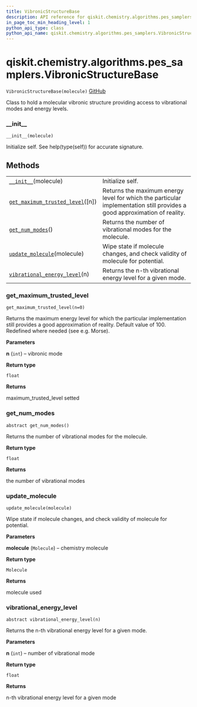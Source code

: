 ```yaml
---
title: VibronicStructureBase
description: API reference for qiskit.chemistry.algorithms.pes_samplers.VibronicStructureBase
in_page_toc_min_heading_level: 1
python_api_type: class
python_api_name: qiskit.chemistry.algorithms.pes_samplers.VibronicStructureBase
---
```


<span id="qiskit-chemistry-algorithms-pes-samplers-vibronicstructurebase" />

# qiskit.chemistry.algorithms.pes\_samplers.VibronicStructureBase

<span id="qiskit.chemistry.algorithms.pes_samplers.VibronicStructureBase" />

`VibronicStructureBase(molecule)` [GitHub](https://github.com/qiskit-community/qiskit-aqua/tree/stable/0.8/qiskit/chemistry/algorithms/pes_samplers/potentials/potential_base.py "view source code")

Class to hold a molecular vibronic structure providing access to vibrational modes and energy levels.

### \_\_init\_\_

<span id="qiskit.chemistry.algorithms.pes_samplers.VibronicStructureBase.__init__" />

`__init__(molecule)`

Initialize self. See help(type(self)) for accurate signature.

## Methods

|                                                                                                                                                                                                                           |                                                                                                                          |
| ------------------------------------------------------------------------------------------------------------------------------------------------------------------------------------------------------------------------- | ------------------------------------------------------------------------------------------------------------------------ |
| [`__init__`](#qiskit.chemistry.algorithms.pes_samplers.VibronicStructureBase.__init__ "qiskit.chemistry.algorithms.pes_samplers.VibronicStructureBase.__init__")(molecule)                                                | Initialize self.                                                                                                         |
| [`get_maximum_trusted_level`](#qiskit.chemistry.algorithms.pes_samplers.VibronicStructureBase.get_maximum_trusted_level "qiskit.chemistry.algorithms.pes_samplers.VibronicStructureBase.get_maximum_trusted_level")(\[n]) | Returns the maximum energy level for which the particular implementation still provides a good approximation of reality. |
| [`get_num_modes`](#qiskit.chemistry.algorithms.pes_samplers.VibronicStructureBase.get_num_modes "qiskit.chemistry.algorithms.pes_samplers.VibronicStructureBase.get_num_modes")()                                         | Returns the number of vibrational modes for the molecule.                                                                |
| [`update_molecule`](#qiskit.chemistry.algorithms.pes_samplers.VibronicStructureBase.update_molecule "qiskit.chemistry.algorithms.pes_samplers.VibronicStructureBase.update_molecule")(molecule)                           | Wipe state if molecule changes, and check validity of molecule for potential.                                            |
| [`vibrational_energy_level`](#qiskit.chemistry.algorithms.pes_samplers.VibronicStructureBase.vibrational_energy_level "qiskit.chemistry.algorithms.pes_samplers.VibronicStructureBase.vibrational_energy_level")(n)       | Returns the n-th vibrational energy level for a given mode.                                                              |

### get\_maximum\_trusted\_level

<span id="qiskit.chemistry.algorithms.pes_samplers.VibronicStructureBase.get_maximum_trusted_level" />

`get_maximum_trusted_level(n=0)`

Returns the maximum energy level for which the particular implementation still provides a good approximation of reality. Default value of 100. Redefined where needed (see e.g. Morse).

**Parameters**

**n** (`int`) – vibronic mode

**Return type**

`float`

**Returns**

maximum\_trusted\_level setted

### get\_num\_modes

<span id="qiskit.chemistry.algorithms.pes_samplers.VibronicStructureBase.get_num_modes" />

`abstract get_num_modes()`

Returns the number of vibrational modes for the molecule.

**Return type**

`float`

**Returns**

the number of vibrational modes

### update\_molecule

<span id="qiskit.chemistry.algorithms.pes_samplers.VibronicStructureBase.update_molecule" />

`update_molecule(molecule)`

Wipe state if molecule changes, and check validity of molecule for potential.

**Parameters**

**molecule** (`Molecule`) – chemistry molecule

**Return type**

`Molecule`

**Returns**

molecule used

### vibrational\_energy\_level

<span id="qiskit.chemistry.algorithms.pes_samplers.VibronicStructureBase.vibrational_energy_level" />

`abstract vibrational_energy_level(n)`

Returns the n-th vibrational energy level for a given mode.

**Parameters**

**n** (`int`) – number of vibrational mode

**Return type**

`float`

**Returns**

n-th vibrational energy level for a given mode

